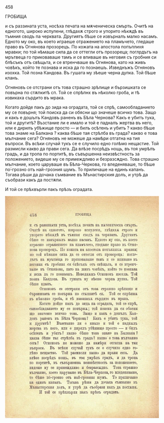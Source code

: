 ﻿458

ГРОБИЩА

и съ раззината уста, носѣха печата на мѫченическа смърть. Очитѣ на едногото, широко испулени, глѣдахѫ строго и упорито нѣкѫдѣ въ тъмния сводъ па черквата. Другиятъ бѣше се извърналъ малко насамъ. Едното му око, въ което играеше отражението на пламъчето, гледаше право въ Огнянова прозорецъ. По кожата на апостола попъплихя мравки; по той нѣмаше сила да се оттегли отъ прозореца; поглрдътъ на мрътвеца го приковаваше тамъ и се впиваше въ неговия съ гробния си блѣсъкъ отъ свѣщьта, и се втренчваше въ Огнянова, като на живъ човѣкъ, който те познава и иска да го познаешъ. Изведнъжъ Огняновъ изохка. Той позна Кандова. Въ гушата му зѣеше черна дупка. Той бѣше кланъ.

Огняновъ се отстрани отъ това страшно зрѣлище и бързишката се повърна по стѫпкитѣ сп. Той се спрѣпнх въ нѣколко гроба, и тѣ извикаха сърдито въ мрака.

Когато дойде пакъ до зида на оградата, той се спрѣ, самообладанието му се повърня; той поиска да си обясни що значеше всичко това. Защо и какъ е дошълъ Кандовъ раненъ въ Бѣла Чернова? Какъ е убитъ тука, той и другитѣ? Възстание ли е имало и той е падналъ жертва въ него, или е дирилъ убѣжище просто — и билъ осѣтенъ и убитъ ? какво бѣше това знаме на Балкана ? каква бѣше тая стрѣлба въ града? какво е това мълчание сега? Огняновъ не можеше да намѣри отгатна на тия въпроси. Въ всѣки случай тукъ се е случило едно голѣмо нещастие. Той размисли какво да прави сега. Да влѣзе посрѣдъ нощь, въ тоя умрѣлъ градъ, и да тропа по портитѣ, въ съвършенна неизвѣстность за положението, видеше му се примеждливо и безразсѫдно. Това страшно мълчание, което царуваше въ Бѣла-Черкова, го вледеняваше, то бѣше по́-грозно отъ най-грозния шумъ. То приличаше на единъ капанъ. Тогава рѣши да дочака съмвание въ Мънастирския долъ, и утрѣ да съобрази какъ да постѫпи.

И той се прѣхвърли пакъ прѣзъ оградата.

![original](../images/511.jpg)

